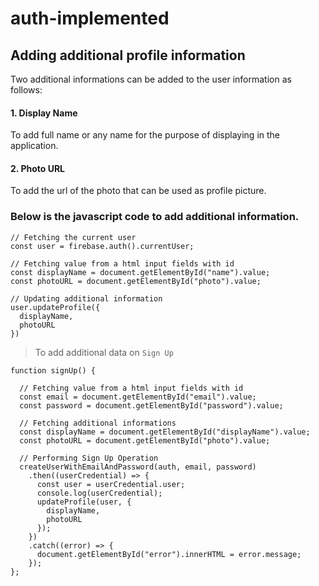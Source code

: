 # auth-implemented
## Adding additional profile information

Two additional informations can be added to the user information as follows:
#### 1. Display Name
To add full name or any name for the purpose of displaying in the application.
#### 2. Photo URL
To add the url of the photo that can be used as profile picture.

### Below is the javascript code to add additional information.

```
// Fetching the current user
const user = firebase.auth().currentUser;

// Fetching value from a html input fields with id
const displayName = document.getElementById("name").value;
const photoURL = document.getElementById("photo").value;

// Updating additional information
user.updateProfile({
  displayName,
  photoURL
})
```

> To add additional data on `Sign Up`
```
function signUp() {

  // Fetching value from a html input fields with id
  const email = document.getElementById("email").value;
  const password = document.getElementById("password").value;
  
  // Fetching additional informations
  const displayName = document.getElementById("displayName").value;
  const photoURL = document.getElementById("photo").value;
  
  // Performing Sign Up Operation
  createUserWithEmailAndPassword(auth, email, password)
    .then((userCredential) => {
      const user = userCredential.user;
      console.log(userCredential);
      updateProfile(user, {
        displayName,
        photoURL
      });
    })
    .catch((error) => {
      document.getElementById("error").innerHTML = error.message;
    });
};
